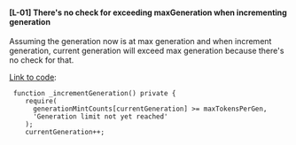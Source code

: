#### [L-01] There's no check for exceeding maxGeneration when incrementing generation
 Assuming the generation now is at max generation and when increment generation, current generation will exceed max generation because there's no check for that.

[Link to code](https://github.com/code-423n4/2024-07-traitforge/blob/279b2887e3d38bc219a05d332cbcb0655b2dc644/contracts/TraitForgeNft/TraitForgeNft.sol#L345-L350):
```solidity
 function _incrementGeneration() private {
    require(
      generationMintCounts[currentGeneration] >= maxTokensPerGen,
      'Generation limit not yet reached'
    );
    currentGeneration++;
```
